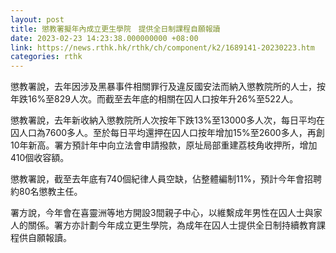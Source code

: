 ```yaml
---
layout: post
title: 懲教署擬年內成立更生學院　提供全日制課程自願報讀
date: 2023-02-23 14:23:38.000000000 +08:00
link: https://news.rthk.hk/rthk/ch/component/k2/1689141-20230223.htm
categories: rthk
---
```


懲教署說，去年因涉及黑暴事件相關罪行及違反國安法而納入懲教院所的人士，按年跌16%至829人次。而截至去年底的相關在囚人口按年升26%至522人。

懲教署說，去年新收納入懲教院所人次按年下跌13%至13000多人次，每日平均在囚人口為7600多人。至於每日平均還押在囚人口按年增加15%至2600多人，再創10年新高。署方預計年中向立法會申請撥款，原址局部重建荔枝角收押所，增加410個收容額。

懲教署說，截至去年底有740個紀律人員空缺，佔整體編制11%，預計今年會招聘約80名懲教主任。

署方說，今年會在喜靈洲等地方開設3間親子中心，以維繫成年男性在囚人士與家人的關係。署方亦計劃今年成立更生學院，為成年在囚人士提供全日制持續教育課程供自願報讀。
